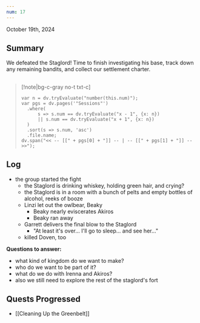 ```yaml
---
num: 17
---
```

October 19th, 2024

## Summary
We defeated the Staglord! Time to finish investigating his base, track down any remaining bandits, and collect our settlement charter.

##
>[!note|bg-c-gray no-t txt-c]
>```dataviewjs
>var n = dv.tryEvaluate("number(this.num)");
>var pgs = dv.pages('"Sessions"')
>	.where(
>		s => s.num == dv.tryEvaluate("x - 1", {x: n})
>		|| s.num == dv.tryEvaluate("x + 1", {x: n})
>	)
>	.sort(s => s.num, 'asc')
>	.file.name;
>dv.span("<< -- [[" + pgs[0] + "]] -- | -- [[" + pgs[1] + "]] -- >>");
>```

## Log
- the group started the fight
	- the Staglord is drinking whiskey, holding green hair, and crying?
	- the Staglord is in a room with a bunch of pelts and empty bottles of alcohol, reeks of booze
	- Linzi let out the owlbear, Beaky
		- Beaky nearly eviscerates Akiros
		- Beaky ran away
	- Garrett delivers the final blow to the Staglord
		- "At least it's over... I'll go to sleep... and see her..."
	- killed Doven, too

**Questions to answer:**
- what kind of kingdom do we want to make?
- who do we want to be part of it?
- what do we do with Irenna and Akiros?
- also we still need to explore the rest of the staglord's fort

## Quests Progressed
- [[Cleaning Up the Greenbelt]]